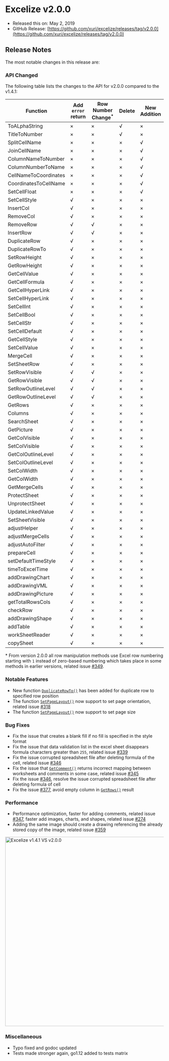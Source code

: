 # Excelize v2.0.0

* Released this on: May 2, 2019
* GitHub Release: [https://github.com/xuri/excelize/releases/tag/v2.0.0](https://github.com/xuri/excelize/releases/tag/v2.0.0)

## Release Notes

The most notable changes in this release are:

### API Changed

The following table lists the changes to the API for v2.0.0 compared to the v1.4.1:

|Function|Add `error` return|Row Number Change<sup>\*</sup>|Delete|New Addition|
|---|---|---|---|---|
|ToALphaString|&times;|&times;|&radic;|&times;|
|TitleToNumber|&times;|&times;|&radic;|&times;|
|SplitCellName|&times;|&times;|&times;|&radic;|
|JoinCellName|&times;|&times;|&times;|&radic;|
|ColumnNameToNumber|&times;|&times;|&times;|&radic;|
|ColumnNumberToName|&times;|&times;|&times;|&radic;|
|CellNameToCoordinates|&times;|&times;|&times;|&radic;|
|CoordinatesToCellName|&times;|&times;|&times;|&radic;|
|SetCellFloat|&times;|&times;|&times;|&radic;|
|SetCellStyle|&radic;|&times;|&times;|&times;|
|InsertCol|&radic;|&times;|&times;|&times;|
|RemoveCol|&radic;|&times;|&times;|&times;|
|RemoveRow|&radic;|&radic;|&times;|&times;|
|InsertRow|&radic;|&radic;|&times;|&times;|
|DuplicateRow|&radic;|&times;|&times;|&times;|
|DuplicateRowTo|&radic;|&times;|&times;|&times;|
|SetRowHeight|&radic;|&times;|&times;|&times;|
|GetRowHeight|&radic;|&times;|&times;|&times;|
|GetCellValue|&radic;|&times;|&times;|&times;|
|GetCellFormula|&radic;|&times;|&times;|&times;|
|GetCellHyperLink|&radic;|&times;|&times;|&times;|
|SetCellHyperLink|&radic;|&times;|&times;|&times;|
|SetCellInt|&radic;|&times;|&times;|&times;|
|SetCellBool|&radic;|&times;|&times;|&times;|
|SetCellStr|&radic;|&times;|&times;|&times;|
|SetCellDefault|&radic;|&times;|&times;|&times;|
|GetCellStyle|&radic;|&times;|&times;|&times;|
|SetCellValue|&radic;|&times;|&times;|&times;|
|MergeCell|&radic;|&times;|&times;|&times;|
|SetSheetRow|&radic;|&times;|&times;|&times;|
|SetRowVisible|&radic;|&radic;|&times;|&times;|
|GetRowVisible|&radic;|&radic;|&times;|&times;|
|SetRowOutlineLevel|&radic;|&radic;|&times;|&times;|
|GetRowOutlineLevel|&radic;|&radic;|&times;|&times;|
|GetRows|&radic;|&times;|&times;|&times;|
|Columns|&radic;|&times;|&times;|&times;|
|SearchSheet|&radic;|&times;|&times;|&times;|
|GetPicture|&radic;|&times;|&times;|&times;|
|GetColVisible|&radic;|&times;|&times;|&times;|
|SetColVisible|&radic;|&times;|&times;|&times;|
|GetColOutlineLevel|&radic;|&times;|&times;|&times;|
|SetColOutlineLevel|&radic;|&times;|&times;|&times;|
|SetColWidth|&radic;|&times;|&times;|&times;|
|GetColWidth|&radic;|&times;|&times;|&times;|
|GetMergeCells|&radic;|&times;|&times;|&times;|
|ProtectSheet|&radic;|&times;|&times;|&times;|
|UnprotectSheet|&radic;|&times;|&times;|&times;|
|UpdateLinkedValue|&radic;|&times;|&times;|&times;|
|SetSheetVisible|&radic;|&times;|&times;|&times;|
|adjustHelper|&radic;|&times;|&times;|&times;|
|adjustMergeCells|&radic;|&times;|&times;|&times;|
|adjustAutoFilter|&radic;|&times;|&times;|&times;|
|prepareCell|&radic;|&times;|&times;|&times;|
|setDefaultTimeStyle|&radic;|&times;|&times;|&times;|
|timeToExcelTime|&radic;|&times;|&times;|&times;|
|addDrawingChart|&radic;|&times;|&times;|&times;|
|addDrawingVML|&radic;|&times;|&times;|&times;|
|addDrawingPicture|&radic;|&times;|&times;|&times;|
|getTotalRowsCols|&radic;|&times;|&times;|&times;|
|checkRow|&radic;|&times;|&times;|&times;|
|addDrawingShape|&radic;|&times;|&times;|&times;|
|addTable|&radic;|&times;|&times;|&times;|
|workSheetReader|&radic;|&times;|&times;|&times;|
|copySheet|&radic;|&times;|&times;|&times;|

\* From version 2.0.0 all row manipulation methods use Excel row numbering starting with `1` instead of zero-based numbering which takes place in some methods in earlier versions, related issue [#349](https://github.com/xuri/excelize/issues/349).

### Notable Features

* New function [`DuplicateRowTo()`](https://pkg.go.dev/github.com/360EntSecGroup-Skylar/excelize/v2@v2.0.0#File.WriteTo) has been added for duplicate row to specified row position
* The function [`SetPageLayout()`](https://pkg.go.dev/github.com/360EntSecGroup-Skylar/excelize/v2@v2.0.0#File.SetPageLayout) now support to set page orientation, related issue [#318](https://github.com/xuri/excelize/issues/318)
* The function [`SetPageLayout()`](https://pkg.go.dev/github.com/360EntSecGroup-Skylar/excelize/v2@v2.0.0#File.SetPageLayout) now support to set page size

### Bug Fixes

* Fix the issue that creates a blank fill if no fill is specified in the style format
* Fix the issue that data validation list in the excel sheet disappears formula characters greater than `255`, related issue [#339](https://github.com/xuri/excelize/issues/339)
* Fix the issue corrupted spreadsheet file after deleting formula of the cell, related issue [#346](https://github.com/xuri/excelize/issues/346)
* Fix the issue that [`GetComment()`](https://pkg.go.dev/github.com/360EntSecGroup-Skylar/excelize/v2@v2.0.0#File.GetComment) returns incorrect mapping between worksheets and comments in some case, related issue [#345](https://github.com/xuri/excelize/issues/345)
* Fix the issue [#346](https://github.com/xuri/excelize/issues/346), resolve the issue corrupted spreadsheet file after deleting formula of cell
* Fix the issue [#377](https://github.com/xuri/excelize/issues/377), avoid empty column in [`GetRows()`](https://pkg.go.dev/github.com/360EntSecGroup-Skylar/excelize/v2@v2.0.0#File.GetRows) result

### Performance

* Performance optimization, faster for adding comments, related issue [#347](https://github.com/xuri/excelize/issues/347), faster add images, charts, and shapes, related issue [#274](https://github.com/xuri/excelize/issues/274)
* Adding the same image should create a drawing referencing the already stored copy of the image, related issue [#359](https://github.com/xuri/excelize/issues/359)

<img src="https://user-images.githubusercontent.com/2809468/56576273-7e7f1d80-65fa-11e9-8b47-7b171c5e67e3.png" width="600" alt="Excelize v1.4.1 VS v2.0.0">

### Miscellaneous

* Typo fixed and godoc updated
* Tests made stronger again, go1.12 added to tests matrix
